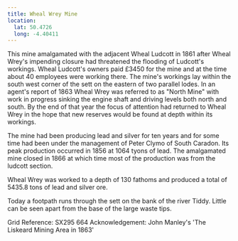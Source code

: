 ```yaml
---
title: Wheal Wrey Mine
location:
  lat: 50.4726
  long: -4.40411
---
```


This mine amalgamated with the adjacent Wheal Ludcott in 1861 after Wheal Wrey's impending closure had threatened the flooding of Ludcott's workings. Wheal Ludcott's owners paid £3450 for the mine and at the time about 40 employees were working there. The mine's workings lay within the south west corner of the sett on the eastern of two parallel lodes. In an agent's report of 1863 Wheal Wrey was referred to as "North Mine" with work in progress sinking the engine shaft and driving levels both north and south. By the end of that year the focus of attention had returned to Wheal Wrey in the hope that new reserves would be found at depth within its workings.

The mine had been producing lead and silver for ten years and for some time had been under the management of Peter Clymo of South Caradon. Its peak production occurred in 1856 at 1064 tyons of lead. The amalgamated mine closed in 1866 at which time most of the production was from the ludcott section.

Wheal Wrey was worked to a depth of 130 fathoms and produced a total of 5435.8 tons of lead and silver ore.

Today a footpath runs through the sett on the bank of the river Tiddy. Little can be seen apart from the base of the large waste tips.

Grid Reference: SX295 664
Acknowledgement: John Manley's 'The Liskeard Mining Area in 1863'

